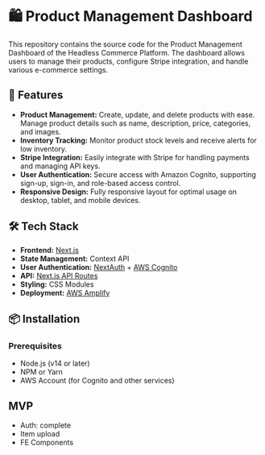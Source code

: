 # 🛍️ Product Management Dashboard

This repository contains the source code for the Product Management Dashboard of the Headless Commerce Platform. The dashboard allows users to manage their products, configure Stripe integration, and handle various e-commerce settings.

## 🚀 Features

- **Product Management:** Create, update, and delete products with ease. Manage product details such as name, description, price, categories, and images.
- **Inventory Tracking:** Monitor product stock levels and receive alerts for low inventory.
- **Stripe Integration:** Easily integrate with Stripe for handling payments and managing API keys.
- **User Authentication:** Secure access with Amazon Cognito, supporting sign-up, sign-in, and role-based access control.
- **Responsive Design:** Fully responsive layout for optimal usage on desktop, tablet, and mobile devices.

## 🛠️ Tech Stack

- **Frontend:** [Next.js](https://nextjs.org/)
- **State Management:** Context API 
- **User Authentication:**  [NextAuth](https://next-auth.js.org/) + [AWS Cognito](https://aws.amazon.com/cognito/)
- **API:** [Next.js API Routes](https://nextjs.org/docs/api-routes/introduction)
- **Styling:** CSS Modules
- **Deployment:**  [AWS Amplify](https://aws.amazon.com/amplify/)

## 📦 Installation

### Prerequisites

- Node.js (v14 or later)
- NPM or Yarn
- AWS Account (for Cognito and other services)

## MVP

 - Auth: complete
 - Item upload
 - FE Components
